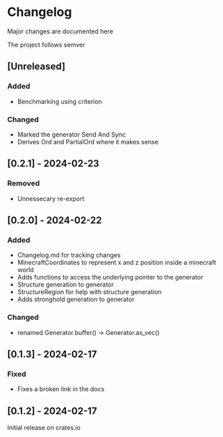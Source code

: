 # Changelog

Major changes are documented here

The project follows semver

## [Unreleased]

### Added
- Benchmarking using criterion

### Changed
- Marked the generator Send And Sync
- Derives Ord and PartialOrd where it makes sense

## [0.2.1] - 2024-02-23

### Removed
- Unnessecary re-export

## [0.2.0] - 2024-02-22

### Added

- Changelog.md for tracking changes
- MinecraftCoordinates to represent x and z position inside a minecraft world
- Adds functions to access the underlying pointer to the generator
- Structure generation to generator
- StructureRegion for help with structure generation
- Adds stronghold generation to generator

### Changed

- renamed Generator.buffer() -> Generator.as_vec()

## [0.1.3] - 2024-02-17

### Fixed

- Fixes a broken link in the docs

## [0.1.2] - 2024-02-17

Initial release on crates.io